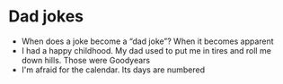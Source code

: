 # Dad jokes
* When does a joke become a “dad joke”? When it becomes apparent
* I had a happy childhood. My dad used to put me in tires and roll me down hills. Those were Goodyears
* I'm afraid for the calendar. Its days are numbered
